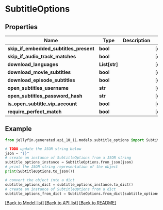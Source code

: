 # SubtitleOptions


## Properties

Name | Type | Description | Notes
------------ | ------------- | ------------- | -------------
**skip_if_embedded_subtitles_present** | **bool** |  | [optional] 
**skip_if_audio_track_matches** | **bool** |  | [optional] 
**download_languages** | **List[str]** |  | [optional] 
**download_movie_subtitles** | **bool** |  | [optional] 
**download_episode_subtitles** | **bool** |  | [optional] 
**open_subtitles_username** | **str** |  | [optional] 
**open_subtitles_password_hash** | **str** |  | [optional] 
**is_open_subtitle_vip_account** | **bool** |  | [optional] 
**require_perfect_match** | **bool** |  | [optional] 

## Example

```python
from jellyfin.generated.api_10_11.models.subtitle_options import SubtitleOptions

# TODO update the JSON string below
json = "{}"
# create an instance of SubtitleOptions from a JSON string
subtitle_options_instance = SubtitleOptions.from_json(json)
# print the JSON string representation of the object
print(SubtitleOptions.to_json())

# convert the object into a dict
subtitle_options_dict = subtitle_options_instance.to_dict()
# create an instance of SubtitleOptions from a dict
subtitle_options_from_dict = SubtitleOptions.from_dict(subtitle_options_dict)
```
[[Back to Model list]](README.md#documentation-for-models) [[Back to API list]](README.md#documentation-for-api-endpoints) [[Back to README]](README.md)


